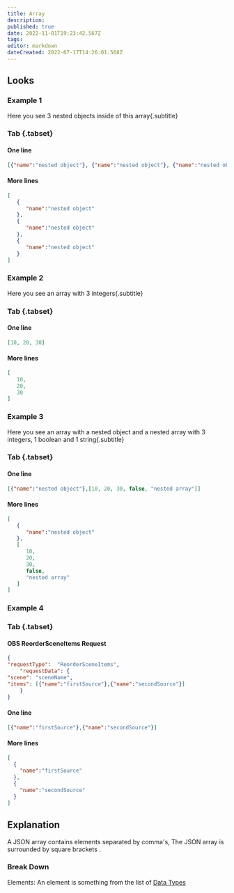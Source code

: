 ```yaml
---
title: Array
description: 
published: true
date: 2022-11-01T19:23:42.567Z
tags: 
editor: markdown
dateCreated: 2022-07-17T14:26:01.568Z
---
```


## Looks
### Example 1
Here you see 3 nested objects inside of this array{.subtitle}


### Tab {.tabset}
#### One line
```json
[{"name":"nested object"}, {"name":"nested object"}, {"name":"nested object"}]
```
#### More lines
```json
[
   {
      "name":"nested object"
   },
   {
      "name":"nested object"
   },
   {
      "name":"nested object"
   }
]
```

### Example 2
Here you see an array with 3 integers{.subtitle}
### Tab {.tabset}
#### One line
```json
[10, 20, 30]
```
#### More lines
```json
[
   10,
   20,
   30
]
```
### Example 3
Here you see an array with a nested object and a nested array with 3 integers, 1 boolean and 1 string{.subtitle}
### Tab {.tabset}
#### One line
```json
[{"name":"nested object"},[10, 20, 30, false, "nested array"]]
```
#### More lines
```json
[
   {
      "name":"nested object"
   },
   [
      10,
      20,
      30,
      false,
      "nested array"
   ]
]
```
### Example 4
### Tab {.tabset}
#### OBS ReorderSceneItems Request
```json
{
"requestType":  "ReorderSceneItems",
	"requestData": {	
"scene": "sceneName",
"items": [{"name":"firstSource"},{"name":"secondSource"}]
	}
}
```
#### One line
```json
[{"name":"firstSource"},{"name":"secondSource"}]
```
#### More lines
```json
[
  {
    "name":"firstSource"
  },
  {
    "name":"secondSource"
  }
]
```
## Explanation
A JSON array contains elements separated by comma's, The JSON array is surrounded by square brackets <span class="mdi mdi-code-array primary--text"></span>.

### Break Down

Elements: An element is something from the list of <a class="mdi mdi-sprinkler-variant primary--text" href="/en/Sub-Actions/Code"> Data Types</a>
